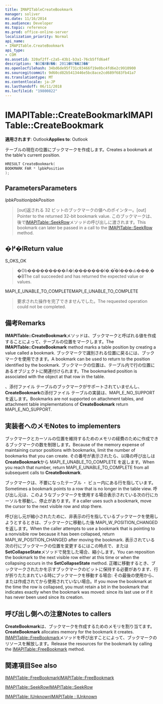 ```yaml
---
title: IMAPITableCreateBookmark
manager: soliver
ms.date: 11/16/2014
ms.audience: Developer
ms.topic: reference
ms.prod: office-online-server
localization_priority: Normal
api_name:
- IMAPITable.CreateBookmark
api_type:
- COM
ms.assetid: 320af2ff-c2a5-43b1-b3a1-76cb5ffd6a4f
description: '�ŏI�X�V��: 2011�N7��23��'
ms.openlocfilehash: 34bd6de95f731c03466f19e0bc4fd6e2c9910900
ms.sourcegitcommit: 9d60cd82b5413446e5bc8ace2cd689f683fb41a7
ms.translationtype: MT
ms.contentlocale: ja-JP
ms.lasthandoff: 06/11/2018
ms.locfileid: "19800822"
---
```

# <a name="imapitablecreatebookmark"></a><span data-ttu-id="ee3f6-103">IMAPITable::CreateBookmark</span><span class="sxs-lookup"><span data-stu-id="ee3f6-103">IMAPITable::CreateBookmark</span></span>

  
  
<span data-ttu-id="ee3f6-104">**適用されます**: Outlook</span><span class="sxs-lookup"><span data-stu-id="ee3f6-104">**Applies to**: Outlook</span></span> 
  
<span data-ttu-id="ee3f6-105">テーブルの現在の位置にブックマークを作成します。</span><span class="sxs-lookup"><span data-stu-id="ee3f6-105">Creates a bookmark at the table's current position.</span></span>
  
```cpp
HRESULT CreateBookmark(
BOOKMARK FAR * lpbkPosition
);
```

## <a name="parameters"></a><span data-ttu-id="ee3f6-106">Parameters</span><span class="sxs-lookup"><span data-stu-id="ee3f6-106">Parameters</span></span>

 <span data-ttu-id="ee3f6-107">_lpbkPosition_</span><span class="sxs-lookup"><span data-stu-id="ee3f6-107">_lpbkPosition_</span></span>
  
> <span data-ttu-id="ee3f6-108">[out]返される 32 ビットのブックマークの値へのポインター。</span><span class="sxs-lookup"><span data-stu-id="ee3f6-108">[out] Pointer to the returned 32-bit bookmark value.</span></span> <span data-ttu-id="ee3f6-109">このブックマークは、後で[IMAPITable::SeekRow](imapitable-seekrow.md)メソッドの呼び出しに渡されます。</span><span class="sxs-lookup"><span data-stu-id="ee3f6-109">This bookmark can later be passed in a call to the [IMAPITable::SeekRow](imapitable-seekrow.md) method.</span></span> 
    
## <a name="return-value"></a><span data-ttu-id="ee3f6-110">�߂�l</span><span class="sxs-lookup"><span data-stu-id="ee3f6-110">Return value</span></span>

<span data-ttu-id="ee3f6-111">S_OK</span><span class="sxs-lookup"><span data-stu-id="ee3f6-111">S_OK</span></span> 
  
> <span data-ttu-id="ee3f6-112">�ʘb���������A�\�������l�܂��͒l���Ԃ���܂��B</span><span class="sxs-lookup"><span data-stu-id="ee3f6-112">The call succeeded and has returned the expected value or values.</span></span>
    
<span data-ttu-id="ee3f6-113">MAPI_E_UNABLE_TO_COMPLETE</span><span class="sxs-lookup"><span data-stu-id="ee3f6-113">MAPI_E_UNABLE_TO_COMPLETE</span></span> 
  
> <span data-ttu-id="ee3f6-114">要求された操作を完了できませんでした。</span><span class="sxs-lookup"><span data-stu-id="ee3f6-114">The requested operation could not be completed.</span></span>
    
## <a name="remarks"></a><span data-ttu-id="ee3f6-115">備考</span><span class="sxs-lookup"><span data-stu-id="ee3f6-115">Remarks</span></span>

<span data-ttu-id="ee3f6-116">**IMAPITable::CreateBookmark**メソッドは、ブックマークと呼ばれる値を作成することによって、テーブルの位置をマークします。</span><span class="sxs-lookup"><span data-stu-id="ee3f6-116">The **IMAPITable::CreateBookmark** method marks a table position by creating a value called a bookmark.</span></span> <span data-ttu-id="ee3f6-117">ブックマークで識別される位置に戻るには、ブックマークを使用できます。</span><span class="sxs-lookup"><span data-stu-id="ee3f6-117">A bookmark can be used to return to the position identified by the bookmark.</span></span> <span data-ttu-id="ee3f6-118">ブックマークの位置は、テーブル内で行の位置にあるオブジェクトに関連付けられます。</span><span class="sxs-lookup"><span data-stu-id="ee3f6-118">The bookmarked position is associated with the object at that row in the table.</span></span> 
  
<span data-ttu-id="ee3f6-119">、添付ファイル テーブルのブックマークがサポートされていませんし、 **CreateBookmark**の添付ファイル テーブルの実装は、MAPI_E_NO_SUPPORT を返します。</span><span class="sxs-lookup"><span data-stu-id="ee3f6-119">Bookmarks are not supported on attachment tables, and attachment table implementations of **CreateBookmark** return MAPI_E_NO_SUPPORT.</span></span> 
  
## <a name="notes-to-implementers"></a><span data-ttu-id="ee3f6-120">実装者へのメモ</span><span class="sxs-lookup"><span data-stu-id="ee3f6-120">Notes to implementers</span></span>

<span data-ttu-id="ee3f6-121">ブックマークとカーソルの位置を維持するためのメモリの経費のために作成できるブックマークの数を制限します。</span><span class="sxs-lookup"><span data-stu-id="ee3f6-121">Because of the memory expense of maintaining cursor positions with bookmarks, limit the number of bookmarks that you can create.</span></span> <span data-ttu-id="ee3f6-122">その番号が表示されたら、以降の呼び出しは**CreateBookmark**から MAPI_E_UNABLE_TO_COMPLETE を返します。</span><span class="sxs-lookup"><span data-stu-id="ee3f6-122">When you reach that number, return MAPI_E_UNABLE_TO_COMPLETE from all subsequent calls to **CreateBookmark**.</span></span>
  
<span data-ttu-id="ee3f6-123">ブックマークは、不要になったテーブル ・ ビュー内にある行を指しています。</span><span class="sxs-lookup"><span data-stu-id="ee3f6-123">Sometimes a bookmark points to a row that is no longer in the table view.</span></span> <span data-ttu-id="ee3f6-124">呼び出し元は、このようなブックマークを使用する場合表示されている次の行にカーソルを移動し、停止があります。</span><span class="sxs-lookup"><span data-stu-id="ee3f6-124">If a caller uses such a bookmark, move the cursor to the next visible row and stop there.</span></span> 
  
<span data-ttu-id="ee3f6-125">呼び出し元が縮小されたために、非表示の行を指しているブックマークを使用しようとするときは、ブックマークに移動した後 MAPI_W_POSITION_CHANGED を返します。</span><span class="sxs-lookup"><span data-stu-id="ee3f6-125">When the caller attempts to use a bookmark that is pointing to a nonvisible row because it has been collapsed, return MAPI_W_POSITION_CHANGED after moving the bookmark.</span></span> <span data-ttu-id="ee3f6-126">表示されている次の行にブックマークの位置を変更するにはこの時点で、または**SetCollapseState**メソッドで発生した場合、縮小します。</span><span class="sxs-lookup"><span data-stu-id="ee3f6-126">You can reposition the bookmark to the next visible row either at this time or when the collapsing occurs in the **SetCollapseState** method.</span></span> <span data-ttu-id="ee3f6-127">正確に移動するとき、ブックマークされたかを示すブックマークのビットに保持する必要があります、行が折りたたまれている時にブックマークを移動する場合: その最後の使用から、または作成されてから使用されていない場合。</span><span class="sxs-lookup"><span data-stu-id="ee3f6-127">If you move the bookmark at the time the row is collapsed, you must retain a bit in the bookmark that indicates exactly when the bookmark was moved: since its last use or if it has never been used since its creation.</span></span> 
  
## <a name="notes-to-callers"></a><span data-ttu-id="ee3f6-128">呼び出し側への注意</span><span class="sxs-lookup"><span data-stu-id="ee3f6-128">Notes to callers</span></span>

 <span data-ttu-id="ee3f6-129">**CreateBookmark**は、ブックマークを作成するためのメモリを割り当てます。</span><span class="sxs-lookup"><span data-stu-id="ee3f6-129">**CreateBookmark** allocates memory for the bookmark it creates.</span></span> <span data-ttu-id="ee3f6-130">[IMAPITable::FreeBookmark](imapitable-freebookmark.md)メソッドを呼び出すことによって、ブックマークのリソースを解放します。</span><span class="sxs-lookup"><span data-stu-id="ee3f6-130">Release the resources for the bookmark by calling the [IMAPITable::FreeBookmark](imapitable-freebookmark.md) method.</span></span> 
  
## <a name="see-also"></a><span data-ttu-id="ee3f6-131">関連項目</span><span class="sxs-lookup"><span data-stu-id="ee3f6-131">See also</span></span>



[<span data-ttu-id="ee3f6-132">IMAPITable::FreeBookmark</span><span class="sxs-lookup"><span data-stu-id="ee3f6-132">IMAPITable::FreeBookmark</span></span>](imapitable-freebookmark.md)
  
[<span data-ttu-id="ee3f6-133">IMAPITable::SeekRow</span><span class="sxs-lookup"><span data-stu-id="ee3f6-133">IMAPITable::SeekRow</span></span>](imapitable-seekrow.md)
  
[<span data-ttu-id="ee3f6-134">IMAPITable: IUnknown</span><span class="sxs-lookup"><span data-stu-id="ee3f6-134">IMAPITable : IUnknown</span></span>](imapitableiunknown.md)

